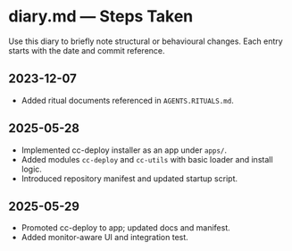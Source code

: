 # diary.md — Steps Taken

Use this diary to briefly note structural or behavioural changes. Each entry starts with the date and commit reference.

## 2023-12-07
- Added ritual documents referenced in `AGENTS.RITUALS.md`.

## 2025-05-28
- Implemented cc-deploy installer as an app under `apps/`.
- Added modules `cc-deploy` and `cc-utils` with basic loader and install logic.
- Introduced repository manifest and updated startup script.

## 2025-05-29
- Promoted cc-deploy to app; updated docs and manifest.
- Added monitor-aware UI and integration test.
